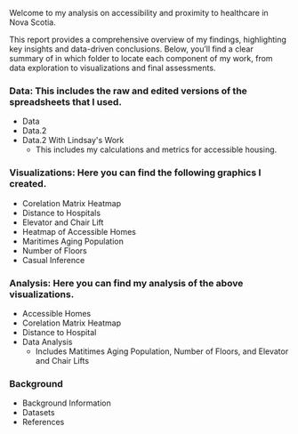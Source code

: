 Welcome to my analysis on accessibility and proximity to healthcare in Nova Scotia.

This report provides a comprehensive overview of my findings, highlighting key insights and data-driven conclusions. Below, you’ll find a clear summary of in which folder to locate each component of my work, from data exploration to visualizations and final assessments.

### Data: This includes the raw and edited versions of the spreadsheets that I used. 
* Data 
* Data.2 
* Data.2 With Lindsay's Work 
  * This includes my calculations and metrics for accessible housing. 

### Visualizations:  Here you can find the following graphics I created. 
* Corelation Matrix Heatmap 
* Distance to Hospitals
* Elevator and Chair Lift 
* Heatmap of Accessible Homes 
* Maritimes Aging Population 
* Number of Floors 
* Casual Inference

### Analysis: Here you can find my analysis of the above visualizations. 
* Accessible Homes
* Corelation Matrix Heatmap
* Distance to Hospital
* Data Analysis
   * Includes Matitimes Aging Population, Number of Floors, and Elevator and Chair Lifts
 
### Background 
* Background Information
* Datasets
* References


